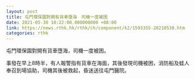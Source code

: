 ```yaml
---
layout: post
title: 屯門環保園對開有貨車墮海　司機一度被困
date: 2021-05-30 10:22:00.000000000 +08:00
link: https://news.rthk.hk/rthk/ch/component/k2/1593355-20210530.htm
categories: rthk
---
```


屯門環保園對開有貨車墮海，司機一度被困。

事發在早上8時半，有人報警指有貨車在海面，其後發現司機被困，消防船及蛙人奉召到場協助，司機其後被救起，昏迷送往屯門醫院。
